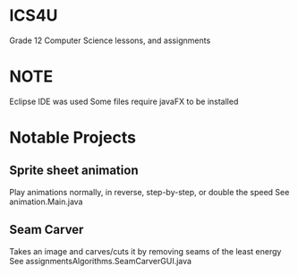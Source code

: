 # ICS4U
Grade 12 Computer Science lessons, and assignments

# NOTE
Eclipse IDE was used
Some files require javaFX to be installed


# Notable Projects
## Sprite sheet animation
Play animations normally, in reverse, step-by-step, or double the speed 
See animation.Main.java

## Seam Carver
Takes an image and carves/cuts it by removing seams of the least energy
See assignmentsAlgorithms.SeamCarverGUI.java